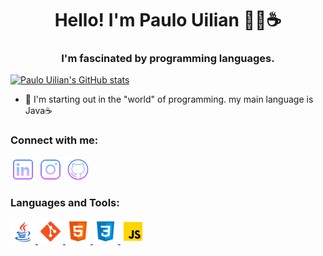 <h1 align="center">Hello! I'm Paulo Uilian 👨‍💻☕</h1>
<h3 align="center">I'm fascinated by programming languages.</h3>

[![Paulo Uilian's GitHub stats](https://github-readme-stats.vercel.app/api?username=WillianBL99&theme=tokyonight&show_icons=true)](https://github.com/WillianBL99/github-readme-stats)

- 📖 I'm starting out in the "world" of programming. my main language is Java☕

<h3 align="left">Connect with me:</h3>
<p align="left">
<a href="https://www.linkedin.com/in/paulo-uilian-barros-lago-1b80b41b3" target="blank"><img align="center" src="./icons/linkedin.png" alt="paulouilian1b80b41b3" height="40" width="40" /></a>
<a href="https://www.instagram.com/willianlago" target="blank"><img align="center" src="./icons/instagram.png" alt="willianlago" height="40" width="40" /></a>
<a href="https://github.com/WillianBL99" target="blank"><img align="center" src="./icons/github.png" alt="willianlago" height="40" width="40" /></a>
</p>

<h3 align="left">Languages and Tools:</h3>
<p align="left">  
 <a href="https://www.oracle.com/br/java/" target="_blank"> <img src="./icons/java.png" alt="java" width="40" height="40"/> </a>
 <a href="https://git-scm.com/" target="_blank"> <img src="./icons/git.png" alt="git" width="40" height="40"/> </a>
 <a href="https://www.w3.org/html/" target="_blank"> <img src="./icons/html.png" alt="html5" width="40" height="40"/> </a>
 <a href="https://www.w3schools.com/css/" target="_blank"> <img src="./icons/css.png" alt="css3" width="40" height="40"/> </a>
 <a href="https://developer.mozilla.org/en-US/docs/Web/JavaScript" target="_blank"> <img src="./icons/js.png" alt="javascript" width="40" height="40"/> </a>
</p>
